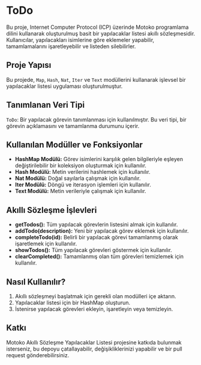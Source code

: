 # ToDo

Bu proje, Internet Computer Protocol (ICP) üzerinde Motoko programlama dilini kullanarak oluşturulmuş basit bir yapılacaklar listesi akıllı sözleşmesidir. Kullanıcılar, yapılacakları isimlerine göre eklemeler yapabilir, tamamlamalarını işaretleyebilir ve listeden silebilirler.

## Proje Yapısı

Bu projede, `Map`, `Hash`, `Nat`, `Iter` ve `Text` modüllerini kullanarak işlevsel bir yapılacaklar listesi uygulaması oluşturulmuştur.

## Tanımlanan Veri Tipi

`ToDo`: Bir yapılacak görevin tanımlanması için kullanılmıştır. Bu veri tipi, bir görevin açıklamasını ve tamamlanma durumunu içerir.

## Kullanılan Modüller ve Fonksiyonlar

- **HashMap Modülü:** Görev isimlerini karşılık gelen bilgileriyle eşleyen değiştirilebilir bir koleksiyon oluşturmak için kullanılır.
- **Hash Modülü:** Metin verilerini hashlemek için kullanılır.
- **Nat Modülü:** Doğal sayılarla çalışmak için kullanılır.
- **Iter Modülü:** Döngü ve iterasyon işlemleri için kullanılır.
- **Text Modülü:** Metin verileriyle çalışmak için kullanılır.

## Akıllı Sözleşme İşlevleri

- **getTodos():** Tüm yapılacak görevlerin listesini almak için kullanılır.
- **addTodo(description):** Yeni bir yapılacak görev eklemek için kullanılır.
- **completeTodo(id):** Belirli bir yapılacak görevi tamamlanmış olarak işaretlemek için kullanılır.
- **showTodos():** Tüm yapılacak görevleri göstermek için kullanılır.
- **clearCompleted():** Tamamlanmış olan tüm görevleri temizlemek için kullanılır.

## Nasıl Kullanılır?

1. Akıllı sözleşmeyi başlatmak için gerekli olan modülleri içe aktarın.
2. Yapılacaklar listesi için bir HashMap oluşturun.
3. İstenirse yapılacak görevleri ekleyin, işaretleyin veya temizleyin.

## Katkı

Motoko Akıllı Sözleşme Yapılacaklar Listesi projesine katkıda bulunmak isterseniz, bu depoyu çatallayabilir, değişikliklerinizi yapabilir ve bir pull request gönderebilirsiniz.